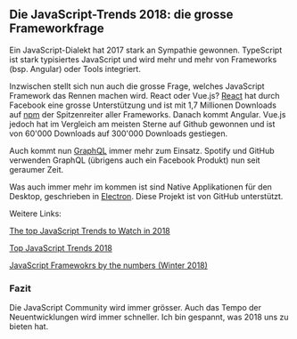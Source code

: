 ## Die JavaScript-Trends 2018: die grosse Frameworkfrage
Ein JavaScript-Dialekt hat 2017 stark an Sympathie gewonnen. TypeScript ist stark typisiertes JavaScript und wird mehr und mehr von Frameworks (bsp. Angular) oder Tools integriert.


Inzwischen stellt sich nun auch die grosse Frage, welches JavaScript Framework das Rennen machen wird. React oder Vue.js? [React](/de/artikel/ct-programmieren/react) hat durch Facebook eine grosse Unterstützung und ist mit 1,7 Millionen Downloads auf  [npm](https://www.npmjs.com/) der Spitzenreiter aller Frameworks. Danach kommt Angular. Vue.js jedoch hat im Vergleich am meisten Sterne auf Github gewonnen und ist von 60'000 Downloads auf 300'000 Downloads gestiegen.


Auch kommt nun [GraphQL](/de/artikel/web-and-mobile-developer/1_18/konkurrenz_zu_rest) immer mehr zum Einsatz. Spotify und GitHub verwenden GraphQL (übrigens auch ein Facebook Produkt) nun seit geraumer Zeit.


Was auch immer mehr im kommen ist sind Native Applikationen für den Desktop, geschrieben in [Electron](/de/artikel/web-and-mobile-developer/10_17/web-auf-dem-desktop). Diese Projekt ist von GitHub unterstützt.


Weitere Links:


[The top JavaScript Trends to Watch in 2018](https://hackernoon.com/the-top-javascript-trends-to-watch-in-2018-a8437dd94425)


[Top JavaScript Trends 2018](https://x-team.com/blog/top-javascript-trends-2018/)


[JavaScript Framewokrs by the numbers (Winter 2018)](https://javascriptreport.com/javascript-frameworks-by-the-numbers-winter-2018/)


### Fazit
Die JavaScript Community wird immer grösser. Auch das Tempo der Neuentwicklungen wird immer schneller. Ich bin gespannt, was 2018 uns zu bieten hat.
